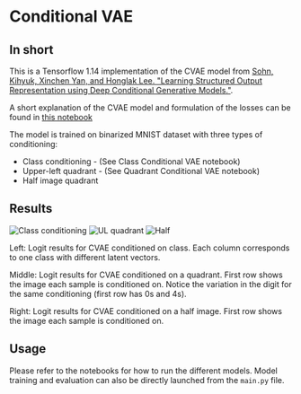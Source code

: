 # Conditional VAE 

## In short
This is a Tensorflow 1.14 implementation of the CVAE model from [Sohn, Kihyuk, Xinchen Yan, and Honglak Lee. "Learning Structured Output Representation using Deep Conditional Generative Models."](https://pdfs.semanticscholar.org/3f25/e17eb717e5894e0404ea634451332f85d287.pdf). 

A short explanation of the CVAE model and formulation of the losses can be found in [this notebook](https://github.com/Nocty-chan/CVAE/blob/master/CVAE%20implementation.ipynb)

The model is trained on binarized MNIST dataset with three types of conditioning:
  * Class conditioning - (See Class Conditional VAE notebook)
  * Upper-left quadrant - (See Quadrant Conditional VAE notebook)
  * Half image quadrant
 
 ## Results

 ![Class conditioning](https://user-images.githubusercontent.com/13089230/63478259-fd1b8880-c43d-11e9-9f6c-3c6bf0ffbc17.png)
 ![UL quadrant](https://user-images.githubusercontent.com/13089230/63478260-fd1b8880-c43d-11e9-8255-776f6b196d23.png)
 ![Half](https://user-images.githubusercontent.com/13089230/63478261-fd1b8880-c43d-11e9-876f-5d34f57d6e9f.png)

Left: Logit results for CVAE conditioned on class. Each column corresponds to one class with different latent vectors.

Middle: Logit results for CVAE conditioned on a quadrant. First row shows the image each sample is conditioned on. Notice the variation in the digit for the same conditioning (first row has 0s and 4s).

Right: Logit results for CVAE conditioned on a half image. First row shows the image each sample is conditioned on. 

## Usage

Please refer to the notebooks for how to run the different models. 
Model training and evaluation can also be directly launched from the `main.py` file.
